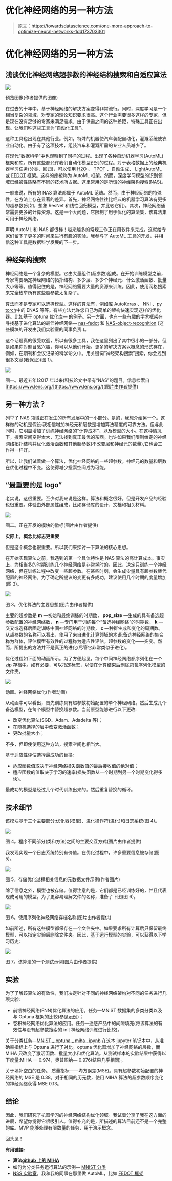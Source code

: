 # 优化神经网络的另一种方法

> 原文：<https://towardsdatascience.com/one-more-approach-to-optimize-neural-networks-1dd173703301>

# **优化神经网络的另一种方法**

## 浅谈优化神经网络超参数的神经结构搜索和自适应算法

![](img/417eb0c7af67b54107b5082a7248efa4.png)

预览图像(作者提供的图像)

在过去的十年中，基于神经网络的解决方案变得非常流行。同时，深度学习是一个相当复杂的领域，对专家的理论知识要求很高。这个行业需要很多这样的专家，但是现在没有足够的专家来满足需求。由于供需之间的这种差距，特殊工具正在出现。让我们称这些工具为“自动化工具”。

这种工具也出现在其他行业。例如，特殊的机器使汽车装配自动化，灌溉系统使农业自动化。由于有了这项技术，组装汽车和灌溉所需的专业人员减少了。

在现代“数据科学”中也观察到了同样的过程。出现了各种自动机器学习(AutoML)框架和库。所有这些都允许我们自动化模型识别的过程。对于表格数据上的经典机器学习任务(分类、回归)，可以使用 [H2O](https://github.com/h2oai/h2o-3) 、 [TPOT](https://github.com/EpistasisLab/tpot) 、[自动生成](https://github.com/awslabs/autogluon)、 [LightAutoML](https://github.com/sberbank-ai-lab/LightAutoML) 或 [FEDOT](https://github.com/nccr-itmo/FEDOT/tree/master/fedot/core) 框架。这样的库被称为 AutoML 框架。然而，深度学习模型的识别领域已经被性质略有不同的技术所占据。这里常用的是所谓的神经架构搜索(NAS)。

一般来说，所有的 NAS 算法都属于 AutoML 范畴。然而，由于神经网络的特殊性，在方法上存在显著的差异。首先，神经网络往往比经典的机器学习算法有更多的超参数(例如，想象 ResNet 和线性回归模型，并比较它们)。其次，神经网络通常需要更多的计算资源。这是一个大问题，它限制了用于优化的算法集，该算法集可用于神经网络。

声明:AutoML 和 NAS 都很棒！越来越多的常规工作正在用软件来完成，这就给专家们留下了更多的时间来进行有趣的实验。我参与了 AutoML 工具的开发，并相信这种工具是数据科学发展的下一步。

## **神经架构搜索**

神经网络是一个复杂的模型。它由大量组件(超参数)组成。在开始训练模型之前，专家需要确定神经网络的拓扑结构、多少层、多少个神经元、什么激活函数、批量大小等等。值得记住的是，神经网络需要大量的资源来训练。因此，使用网格搜索来完全枚举所有这些超参数太复杂了。

算法而不是专家可以选择模型。这样的算法有，例如库 [AutoKeras](https://github.com/keras-team/autokeras) 、 [NNI](https://github.com/microsoft/nni) 、[py torch](https://github.com/carpedm20/ENAS-pytorch)中的 ENAS 等等。有些方法允许您自己为简单的架构快速实现这样的优化器。比如基于 optuna 优化库— [的例子](https://github.com/optuna/optuna/tree/master/examples)。另一方面，也有一些有趣的学术框架在寻找基于进化算法的最佳神经网络— [nas-fedot](https://github.com/ITMO-NSS-team/nas-fedot) 和 [NAS-object-recognition](https://github.com/ITMO-NSS-team/NAS-object-recognition) (这些模块的开发由我们实验室的同事负责:)。

这个话题真的很受欢迎，所以有很多工具，我在这里列出了其中很小的一部分。但是如果你对题目感兴趣，你可以从他们开始。更多的解决方案以概念的形式存在，例如，在期刊和会议记录的科学论文中。用关键词“神经架构搜索”搜索，你会找到很多文章(我保证)(图 1)。

![](img/45946fdd3810094051b3777052328f7f.png)

图一。最近五年(2017 年以来)科技论文中带有“NAS”的题目。信息检索自[https://www.lens.org/](https://www.lens.org/)(图片由作者提供)

## **另一种方法？**

列举了 NAS 领域正在发生的所有发展中的一小部分。是的，我想介绍另一个。这样做的动机是假设:我相信增加神经元和层数是增加算法精度的可靠方法。但与此同时，它明显增加了训练神经网络的“计算成本”，以及模型的大小。在这种情况下，搜索空间变得太大，无法找到真正最优的东西。也许如果我们限制给定的神经网络拓扑结构并优化激活函数和其他超参数(不改变层和神经元的数量),它也会工作得一样好。

所以，让我们试着做一个算法，优化神经网络的一些超参数。神经元的数量和层数在优化过程中不变。这使得减少搜索空间成为可能。

## **“最重要的是 logo”**

老实说，这很重要。至少对我来说是这样。算法和概念很好，但是开发产品的经验也很重要。体验由外部属性组成，比如存储库的设计、文档和相关材料。

![](img/117cfaa25b7619f7ffaffc4b6302a4ff.png)

图二。正在开发的模块的徽标(图片由作者提供)

**实际上，概念比标志更重要**

但是这个概念也很重要。所以我们来探讨一下算法的核心思想。

在开始实现算法之前，我遇到的第一个具体特性是 NAS 算法的高计算成本。事实上，为相当多的时期训练几个神经网络是非常耗时的。因此，决定只训练一个神经网络，但在训练过程中改变一些超参数。在某些时刻，会生成少量具有超参数替代配置的神经网络。为了确定所提议的变更有多成功，建议使用几个时期的度量增加(图 3)。

![](img/0065b3d39547722bf5a9f26f1ca460ba.png)

图 3。优化算法的主要思想(图片由作者提供)

主要的超参数是 **m** —初始和最终训练的时期数， **pop_size** —生成的具有备选超参数配置的神经网络数， **n** —专门用于训练每个“备选神经网络”的时期数， **k** —交叉或选择后固定训练中间神经网络的时期数， **c** —种群生成和变化的周期数。从超参数的名称可以看出，使用了来自[进化计算](https://en.wikipedia.org/wiki/Evolutionary_computation)领域的术语:备选神经网络的集合称为群体，评估模型有效性的过程称为适应性评估。超参数的变化——突变。然而，所提出的方法并不是真正的进化(尽管它非常类似于进化)。

优化过程如下面的动画所示。为了方便起见，每个中间神经网络都序列化在一个 zip 存档中。如有必要，可以指定标志，以便在计算结束后删除包含序列化模型的文件夹。

![](img/0dcb44e6f6a7b6fbd5cb5c76eeb419e3.png)

动画。神经网络优化(作者动画)

从动画中可以看出，首先训练具有超参数初始配置的单个神经网络。然后生成几个备选模型，在每个模型中替换超参数。当前原型能够进行以下更改:

*   改变优化算法(SGD、Adam、Adadelta 等)；
*   在随机选择的层中改变激活函数；
*   更改批量大小；

不多，但即使使用这种方法，搜索空间也相当大。

基于适应性评估选择最成功的替换:

*   适应函数值取决于神经网络损失函数值的最后接收值的绝对值；
*   适应函数的值取决于学习的速率(损失函数从一个时期到另一个时期变化得多快)。

最成功的模型是经过几个时代训练出来的。然后重复替换的循环。

## **技术细节**

该模块基于三个主要部分:优化器(模型)、进化操作符(进化)和日志系统(图 4)。

![](img/994f035e4b60b7afe6ee27ca200a9fd5.png)

图 4。程序不同部分(类和方法)之间的主要交互方式(图片由作者提供)

我发现实现一个日志系统特别有价值。在优化过程中，许多重要信息被存储(图 5)。

![](img/a6dd8200f55d792452b822e447b5c8ce.png)

图 5。存储优化过程相关信息的元数据文件示例(作者图片)

除了信息之外，模型也被存储。值得注意的是，它们都是已经训练好的，并且代表现成可用的模型。为了更容易理解文件的名称，准备了下图(图 6)。

![](img/4e46fc6bed30625bbfaa6ace37c2bcc6.png)

图 6。使用序列化神经网络存档名称(图片由作者提供)

如前所述，所有这些模型都保存在一个文件夹中。如果要求所有计算后只保留最终模型，可以指定实验后删除文件夹。因此，基于运行模型的实验，可以获得以下学习历史:

![](img/59c5b23e4b9f530b071af54964370878.png)

图 7。该算法的一个测试示例(图片由作者提供)

## **实验**

为了了解该算法的有效性，我们决定针对不同的神经网络架构对不同的任务进行几项实验:

*   前馈神经网络(FNN)优化算法的应用。任务—MNIST 数据集的多类分类以及与 Optuna 框架的比较(参见[示例](https://github.com/optuna/optuna-examples/blob/main/pytorch/pytorch_simple.py))；
*   卷积神经网络优化算法的应用。任务—遥感产品中的间隙填充(将该算法的有效性与没有超参数搜索的 init 神经网络训练进行比较)。

关于分类任务—[MNIST _ optuna _ miha . ipynb](https://github.com/Dreamlone/MIHA/blob/main/jupyter_examples/MNIST_optuna_miha.ipynb)
在这本 jupyter 笔记本中，从准确率指标上与 Optuna 进行了对比。optuna 优化器增加了神经网络的层数，而 MIHA 只改变了激活函数、批量大小和优化算法。从测试样本的实验结果中获得以下度量:MIHA — 0.974，奥普图纳— 0.976(结果几乎相同)。

关于填补空白的任务。
质量指标——均方误差(MSE)。具有超参数初始配置的神经网络的 MSE 是 0.38。对于相同的历元数，使用 MIHA 算法的超参数顺序变化的神经网络获得 MSE 0.13。

## **结论**

因此，我们研究了机器学习的神经网络结构优化领域。我试着分享了我在这方面的进展，希望你觉得它很吸引人。值得补充的是，所描述的算法目前还不是一个完整的库。MVP 能够处理有限数量的任务，用于演示概念。

回头见！

**有用链接:**

*   **算法**[**github 上的 MIHA**](https://github.com/Dreamlone/MIHA)
*   如何为分类任务运行算法的示例— [MNIST 分类](https://github.com/Dreamlone/MIHA/blob/main/examples/FNN_mnist_classification.py)
*   [NSS 实验室](https://itmo-nss-team.github.io/)，我和我的同事在那里做 AutoML，比如 [FEDOT 框架](https://github.com/nccr-itmo/FEDOT)